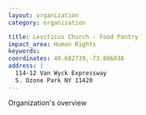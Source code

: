 ```yaml
---
layout: organization
category: organization

title: Leviticus Church - Food Pantry
impact_area: Human Rights
keywords: 
coordinates: 40.682739,-73.806038
address: |
  114-12 Van Wyck Expressway
  S. Ozone Park NY 11420
---
```

Organization's overview
